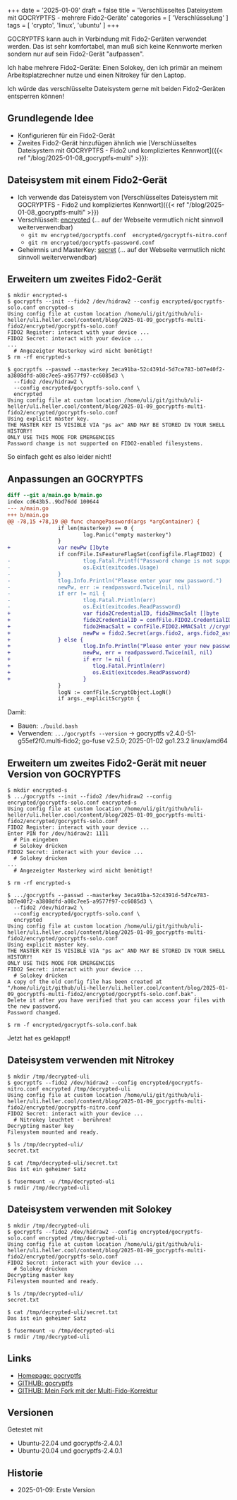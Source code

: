 +++
date = '2025-01-09'
draft = false
title = 'Verschlüsseltes Dateisystem mit GOCRYPTFS - mehrere Fido2-Geräte'
categories = [ 'Verschlüsselung' ]
tags = [ 'crypto', 'linux', 'ubuntu' ]
+++

<!--Verschlüsseltes Dateisystem mit GOCRYPTFS - mehrere Fido2-Geräte-->
<!--================================================================-->

GOCRYPTFS kann auch in Verbindung mit
Fido2-Geräten verwendet werden.
Das ist sehr komfortabel, man muß sich
keine Kennworte merken sondern nur
auf sein Fido2-Gerät "aufpassen".

Ich habe mehrere Fido2-Geräte: Einen Solokey, den
ich primär an meinem Arbeitsplatzrechner nutze
und einen Nitrokey für den Laptop.

Ich würde das verschlüsselte Dateisystem gerne mit
beiden Fido2-Geräten entsperren können!

<!--more-->

Grundlegende Idee
-----------------

- Konfigurieren für ein Fido2-Gerät
- Zweites Fido2-Gerät hinzufügen ähnlich wie
  [Verschlüsseltes Dateisystem mit GOCRYPTFS - Fido2 und kompliziertes Kennwort]({{< ref  "/blog/2025-01-08_gocryptfs-multi" >}}):

Dateisystem mit einem Fido2-Gerät
---------------------------------

- Ich verwende das Dateisystem von [Verschlüsseltes Dateisystem mit GOCRYPTFS - Fido2 und kompliziertes Kennwort]({{< ref  "/blog/2025-01-08_gocryptfs-multi" >}})
- Verschlüsselt: [encrypted](encrypted) (... auf der Webseite vermutlich nicht sinnvoll weiterverwendbar)
  - `git mv encrypted/gocryptfs.conf  encrypted/gocryptfs-nitro.conf`
  - `git rm encrypted/gocryptfs-password.conf`
- Geheimnis und MasterKey:  [secret](secret) (... auf der Webseite vermutlich nicht sinnvoll weiterverwendbar)

Erweitern um zweites Fido2-Gerät
--------------------------------

```
$ mkdir encrypted-s
$ gocryptfs --init --fido2 /dev/hidraw2 --config encrypted/gocryptfs-solo.conf encrypted-s
Using config file at custom location /home/uli/git/github/uli-heller/uli.heller.cool/content/blog/2025-01-09_gocryptfs-multi-fido2/encrypted/gocryptfs-solo.conf
FIDO2 Register: interact with your device ...
FIDO2 Secret: interact with your device ...
...
  # Angezeigter Masterkey wird nicht benötigt!
$ rm -rf encrypted-s

$ gocryptfs --passwd --masterkey 3eca91ba-52c4391d-5d7ce783-b07e40f2-a3808dfd-a08c7ee5-a9577f97-cc6085d3 \
  --fido2 /dev/hidraw2 \
  --config encrypted/gocryptfs-solo.conf \
  encrypted
Using config file at custom location /home/uli/git/github/uli-heller/uli.heller.cool/content/blog/2025-01-09_gocryptfs-multi-fido2/encrypted/gocryptfs-solo.conf
Using explicit master key.
THE MASTER KEY IS VISIBLE VIA "ps ax" AND MAY BE STORED IN YOUR SHELL HISTORY!
ONLY USE THIS MODE FOR EMERGENCIES
Password change is not supported on FIDO2-enabled filesystems.
```

So einfach geht es also leider nicht!

Anpassungen an GOCRYPTFS
------------------------

```diff
diff --git a/main.go b/main.go
index cd643b5..9bd76dd 100644
--- a/main.go
+++ b/main.go
@@ -78,15 +78,19 @@ func changePassword(args *argContainer) {
                if len(masterkey) == 0 {
                        log.Panic("empty masterkey")
                }
+               var newPw []byte
                if confFile.IsFeatureFlagSet(configfile.FlagFIDO2) {
-                       tlog.Fatal.Printf("Password change is not supported on FIDO2-enabled filesystems.")
-                       os.Exit(exitcodes.Usage)
-               }
-               tlog.Info.Println("Please enter your new password.")
-               newPw, err := readpassword.Twice(nil, nil)
-               if err != nil {
-                       tlog.Fatal.Println(err)
-                       os.Exit(exitcodes.ReadPassword)
+                       var fido2CredentialID, fido2HmacSalt []byte
+                       fido2CredentialID = confFile.FIDO2.CredentialID //fido2.Register(args.fido2, filepath.Base(args.cipherdir))
+                       fido2HmacSalt = confFile.FIDO2.HMACSalt //cryptocore.RandBytes(32)
+                       newPw = fido2.Secret(args.fido2, args.fido2_assert_options, fido2CredentialID, fido2HmacSalt)
+               } else {
+                       tlog.Info.Println("Please enter your new password.")
+                       newPw, err = readpassword.Twice(nil, nil)
+                       if err != nil {
+                          tlog.Fatal.Println(err)
+                          os.Exit(exitcodes.ReadPassword)
+                       }
                }
                logN := confFile.ScryptObject.LogN()
                if args._explicitScryptn {
```

Damit:

- Bauen: `./build.bash`
- Verwenden: `.../gocryptfs --version` -> gocryptfs v2.4.0-51-g55ef2f0.multi-fido2; go-fuse v2.5.0; 2025-01-02 go1.23.2 linux/amd64

Erweitern um zweites Fido2-Gerät mit neuer Version von GOCRYPTFS
----------------------------------------------------------------

```
$ mkdir encrypted-s
$ .../gocryptfs --init --fido2 /dev/hidraw2 --config encrypted/gocryptfs-solo.conf encrypted-s
Using config file at custom location /home/uli/git/github/uli-heller/uli.heller.cool/content/blog/2025-01-09_gocryptfs-multi-fido2/encrypted/gocryptfs-solo.conf
FIDO2 Register: interact with your device ...
Enter PIN for /dev/hidraw2: 1111
  # Pin eingeben
  # Solokey drücken
FIDO2 Secret: interact with your device ...
  # Solokey drücken
...
  # Angezeigter Masterkey wird nicht benötigt!

$ rm -rf encrypted-s

$ .../gocryptfs --passwd --masterkey 3eca91ba-52c4391d-5d7ce783-b07e40f2-a3808dfd-a08c7ee5-a9577f97-cc6085d3 \
  --fido2 /dev/hidraw2 \
  --config encrypted/gocryptfs-solo.conf \
  encrypted
Using config file at custom location /home/uli/git/github/uli-heller/uli.heller.cool/content/blog/2025-01-09_gocryptfs-multi-fido2/encrypted/gocryptfs-solo.conf
Using explicit master key.
THE MASTER KEY IS VISIBLE VIA "ps ax" AND MAY BE STORED IN YOUR SHELL HISTORY!
ONLY USE THIS MODE FOR EMERGENCIES
FIDO2 Secret: interact with your device ...
  # Solokey drücken
A copy of the old config file has been created at "/home/uli/git/github/uli-heller/uli.heller.cool/content/blog/2025-01-09_gocryptfs-multi-fido2/encrypted/gocryptfs-solo.conf.bak".
Delete it after you have verified that you can access your files with the new password.
Password changed.

$ rm -f encrypted/gocryptfs-solo.conf.bak
```

Jetzt hat es geklappt!

Dateisystem verwenden mit Nitrokey
----------------------------------

```
$ mkdir /tmp/decrypted-uli
$ gocryptfs --fido2 /dev/hidraw2 --config encrypted/gocryptfs-nitro.conf encrypted /tmp/decrypted-uli
Using config file at custom location /home/uli/git/github/uli-heller/uli.heller.cool/content/blog/2025-01-09_gocryptfs-multi-fido2/encrypted/gocryptfs-nitro.conf
FIDO2 Secret: interact with your device ...
  # Nitrokey leuchtet - berühren!
Decrypting master key
Filesystem mounted and ready.

$ ls /tmp/decrypted-uli/
secret.txt

$ cat /tmp/decrypted-uli/secret.txt
Das ist ein geheimer Satz

$ fusermount -u /tmp/decrypted-uli
$ rmdir /tmp/decrypted-uli
```

Dateisystem verwenden mit Solokey
---------------------------------

```
$ mkdir /tmp/decrypted-uli
$ gocryptfs --fido2 /dev/hidraw2 --config encrypted/gocryptfs-solo.conf encrypted /tmp/decrypted-uli
Using config file at custom location /home/uli/git/github/uli-heller/uli.heller.cool/content/blog/2025-01-09_gocryptfs-multi-fido2/encrypted/gocryptfs-solo.conf
FIDO2 Secret: interact with your device ...
  # Solokey drücken
Decrypting master key
Filesystem mounted and ready.

$ ls /tmp/decrypted-uli/
secret.txt

$ cat /tmp/decrypted-uli/secret.txt 
Das ist ein geheimer Satz

$ fusermount -u /tmp/decrypted-uli
$ rmdir /tmp/decrypted-uli
```

Links
-----

- [Homepage: gocryptfs](https://nuetzlich.net/gocryptfs/)
- [GITHUB: gocryptfs](https://github.com/rfjakob/gocryptfs)
- [GITHUB: Mein Fork mit der Multi-Fido-Korrektur](https://github.com/uli-heller/gocryptfs/tree/multi-fido2)

Versionen
---------

Getestet mit

- Ubuntu-22.04 und gocryptfs-2.4.0.1
- Ubuntu-20.04 und gocryptfs-2.4.0.1

Historie
--------

- 2025-01-09: Erste Version
